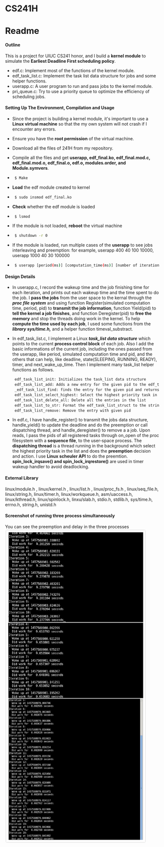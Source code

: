 # CS241H
# Readme
#### Outline
This is a project for UIUC CS241 honor, and I build a **kernel module** to simulate the **Earliest Deadline First scheduling policy**. 

  - edf.c:  Implement most of the functions of the kernel module.
  - edf_task_list.c:  Implement the task list data structure for jobs and some helper functions.
  - userapp.c:  A user program to run and pass jobs to the kernel module.
  - pri_queue.c:  Try to use a priority queue to optimize the efficiency of scheduling jobs.

#### Setting Up The Environment, Compilation and Usage
  
  -  Since the project is building a kernel module, it's important to use a **Linux virtual machine** so that the my own system will not crash if I encounter any errors.
  -  Ensure you have the **root permission** of the virtual machine.
  -  Download all the files of 241H from my repository.
  -  Compile all the files and get **userapp, edf_final.ko, edf_final.mod.c, edf_final.mod.o, edf_final.o, edf.o, modules.order, and Module.symvers**.
  
  - ```sh
     $ Make
     ```
  - **Load** the edf module created to kernel
  
  - ```sh
     $ sudo insmod edf_final.ko
     ```
  - **Check** whether the edf module is loaded
 
  - ```sh
     $ lsmod
     ```
  
  - If the module is not loaded, **reboot** the virtual machine
 
  - ```sh
     $ shutdown -r 0
     ```
  
 - If the module is loaded, run multiple cases of the **userapp** to see jobs interleaving and preemption: for example, userapp 400 40 100 10000, userapp 1000 40 30 100000
 
  - ```sh
     $ userapp [period(ms)] [computation_time(ms)] [number of iterations] [length of each job]
    ```
  
#### Design Details
- In userapp.c, I record the wakeup time and the job finishing time for each iteration, and prints out each wakeup time and the time spent to do the job. I **pass the jobs** from the user space to the kernal through the ***proc file system*** and using function Register(simulated computation time, period, pid) to **transmit the job information**, function Yield(pid) to **tell the kernel a job finishes**, and function Deregister(pid) to **free the memory** and stop the threads doing work in the kernel. To help **compute the time used by each job**, I used some functions from  the ***library sys/time.h,*** and a helper function timeval_substract.

- In edf_task_list.c, I implement a Linux ***task_list data structure*** which points to the current **process control block** of each job. Also I add the basic informations of the current job, including the ones passed from the userapp, like period, simulated computation time and pid, and the others that can help, like deadline, state(SLEEPING, RUNNING, READY), timer, and next_wake_up_time. Then I implement many task_list helper functions as follows. 
    ```sh
     edf_task_list_init: Initializes the task_list data structure
     edf_task_list_add: Adds a new entry for the given pid to the edf_task_list struct
     _edf_task_list_find: finds the entry for the given pid and returns a pointer to that entry
     edf_task_list_select_highest: Select the highest priority task in the list that has state Ready
     edf_task_list_delete_all: Delete all the entries in the list
     edf_task_list_to_str: Format the edf_task_list_struct to the string
     edf_task_list_remove: Remove the entry with given pid
    ```
- In edf.c, I have handle_register() to transmit the jobs data structure, handle_yield() to update the deadline and do the preemption or call dispatching thread, and handle_deregister() to remove a a job. Upon reads, I pass the pids of all registered tasks through on_open of the proc filesystem with a **sequence file**, to the user-space process. The **dispatching thread** is a thread running in the background which select the highest priority task in the list and does the **preemption** decision and action. I use **Linux scheuler API** to do the preemtion. **spin_lock_irqsave() and spin_lock_irqrestore()** are used in timer wakeup handler to avoid deadlocking.


#### External Library

linux/module.h , linux/kernel.h , linux/list.h , linux/proc_fs.h , linux/seq_file.h,  linux/string.h,  linux/timer.h,  linux/workqueue.h,  asm/uaccess.h, linux/kthread.h, linux/spinlock.h, linxu/slab.h, stdio.h, stdlib.h, sys/time.h, errno.h, string.h, unistd.h

#### Screenshot of running three process simultaneously
You can see the preemption and delay in the three processes
![alt tag](https://github.com/MandyYan/CS241H/blob/master/screenshot.png)

